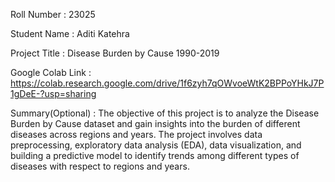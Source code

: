 Roll Number       :   23025

Student Name      :   Aditi Katehra

Project Title     :   Disease Burden by Cause 1990-2019

Google Colab Link :   https://colab.research.google.com/drive/1f6zyh7qOWvoeWtK2BPPoYHkJ7P1gDeE-?usp=sharing

Summary(Optional) :   The objective of this project is to analyze the Disease Burden by Cause dataset and gain insights into the burden of different diseases across regions and years. The project involves data preprocessing, exploratory data analysis (EDA), data visualization, and building a predictive model to identify trends among different types of diseases with respect to regions and years.
